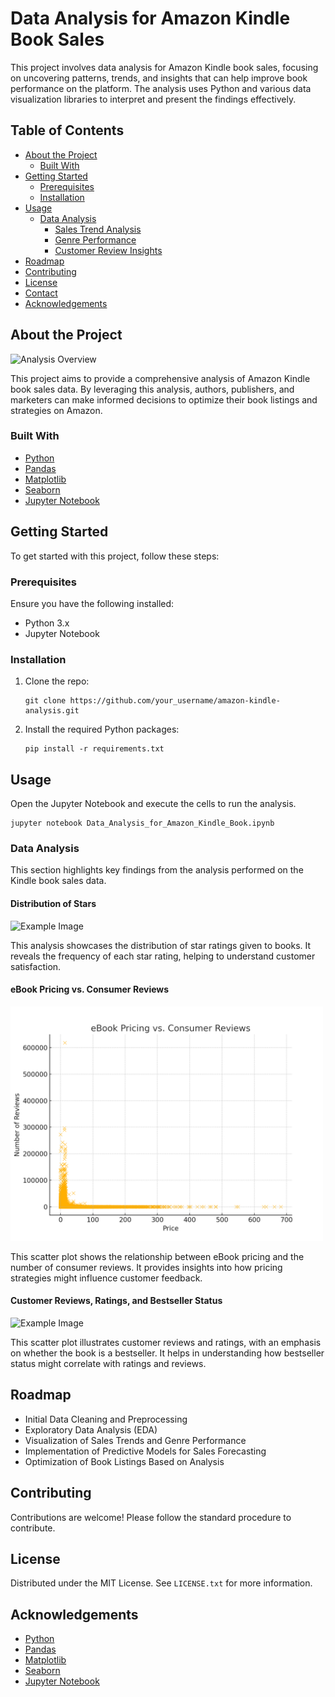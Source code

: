 <!DOCTYPE html>
<html lang="en">
<head>
    <meta charset="UTF-8">
    <meta name="viewport" content="width=device-width, initial-scale=1.0">
</head>
<body>

<h1>Data Analysis for Amazon Kindle Book Sales</h1>

<p>This project involves data analysis for Amazon Kindle book sales, focusing on uncovering patterns, trends, and insights that can help improve book performance on the platform. The analysis uses Python and various data visualization libraries to interpret and present the findings effectively.</p>

<h2>Table of Contents</h2>
<ul>
    <li><a href="#about-the-project">About the Project</a>
        <ul>
            <li><a href="#built-with">Built With</a></li>
        </ul>
    </li>
    <li><a href="#getting-started">Getting Started</a>
        <ul>
            <li><a href="#prerequisites">Prerequisites</a></li>
            <li><a href="#installation">Installation</a></li>
        </ul>
    </li>
    <li><a href="#usage">Usage</a>
        <ul>
            <li><a href="#data-analysis">Data Analysis</a>
                <ul>
                    <li><a href="#sales-trend-analysis">Sales Trend Analysis</a></li>
                    <li><a href="#genre-performance">Genre Performance</a></li>
                    <li><a href="#customer-review-insights">Customer Review Insights</a></li>
                </ul>
            </li>
        </ul>
    </li>
    <li><a href="#roadmap">Roadmap</a></li>
    <li><a href="#contributing">Contributing</a></li>
    <li><a href="#license">License</a></li>
    <li><a href="#contact">Contact</a></li>
    <li><a href="#acknowledgements">Acknowledgements</a></li>
</ul>

<h2 id="about-the-project">About the Project</h2>

<p><img src="https://example.com" alt="Analysis Overview"></p>

<p>This project aims to provide a comprehensive analysis of Amazon Kindle book sales data. By leveraging this analysis, authors, publishers, and marketers can make informed decisions to optimize their book listings and strategies on Amazon.</p>

<h3 id="built-with">Built With</h3>
<ul>
    <li><a href="https://www.python.org/">Python</a></li>
    <li><a href="https://pandas.pydata.org/">Pandas</a></li>
    <li><a href="https://matplotlib.org/">Matplotlib</a></li>
    <li><a href="https://seaborn.pydata.org/">Seaborn</a></li>
    <li><a href="https://jupyter.org/">Jupyter Notebook</a></li>
</ul>

<h2 id="getting-started">Getting Started</h2>

<p>To get started with this project, follow these steps:</p>

<h3 id="prerequisites">Prerequisites</h3>
<p>Ensure you have the following installed:</p>
<ul>
    <li>Python 3.x</li>
    <li>Jupyter Notebook</li>
</ul>

<h3 id="installation">Installation</h3>
<ol>
    <li>Clone the repo:
        <pre><code>git clone https://github.com/your_username/amazon-kindle-analysis.git</code></pre>
    </li>
    <li>Install the required Python packages:
        <pre><code>pip install -r requirements.txt</code></pre>
    </li>
</ol>

<h2 id="usage">Usage</h2>

<p>Open the Jupyter Notebook and execute the cells to run the analysis.</p>

<pre><code>jupyter notebook Data_Analysis_for_Amazon_Kindle_Book.ipynb</code></pre>

<h3 id="data-analysis">Data Analysis</h3>

<p>This section highlights key findings from the analysis performed on the Kindle book sales data.</p>


<h4 id="sales-trend-analysis">Distribution of Stars</h4>

<p><img src="images/distribution_of_stars.png" alt="Example Image" width="500"></p>

<p>This analysis showcases the distribution of star ratings given to books. It reveals the frequency of each star rating, helping to understand customer satisfaction.</p>

<h4 id="genre-performance">eBook Pricing vs. Consumer Reviews</h4>

<p><img src="images/ebook_pricing_vs_reviews.png" alt="Example Image" width="500"></p>

<p>This scatter plot shows the relationship between eBook pricing and the number of consumer reviews. It provides insights into how pricing strategies might influence customer feedback.</p>

<h4 id="customer-review-insights">Customer Reviews, Ratings, and Bestseller Status</h4>

<p><img src="images/reviews_ratings_bestseller_fixed.png" alt="Example Image" width="500"></p>

<p>This scatter plot illustrates customer reviews and ratings, with an emphasis on whether the book is a bestseller. It helps in understanding how bestseller status might correlate with ratings and reviews.</p>

<h2 id="roadmap">Roadmap</h2>
<ul>
    <li>Initial Data Cleaning and Preprocessing</li>
    <li>Exploratory Data Analysis (EDA)</li>
    <li>Visualization of Sales Trends and Genre Performance</li>
    <li>Implementation of Predictive Models for Sales Forecasting</li>
    <li>Optimization of Book Listings Based on Analysis</li>
</ul>

<h2 id="contributing">Contributing</h2>

<p>Contributions are welcome! Please follow the standard procedure to contribute.</p>

<h2 id="license">License</h2>

<p>Distributed under the MIT License. See <code>LICENSE.txt</code> for more information.</p>

<h2 id="acknowledgements">Acknowledgements</h2>
<ul>
    <li><a href="https://www.python.org/">Python</a></li>
    <li><a href="https://pandas.pydata.org/">Pandas</a></li>
    <li><a href="https://matplotlib.org/">Matplotlib</a></li>
    <li><a href="https://seaborn.pydata.org/">Seaborn</a></li>
    <li><a href="https://jupyter.org/">Jupyter Notebook</a></li>
</ul>

</body>
</html>
